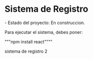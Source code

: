 <h1> Sistema de Registro </h1>
- Estado del proyecto: En construccion.

Para ejecutar el sistema, debes poner:

"""npm install react""""

sistema de registro 2 

